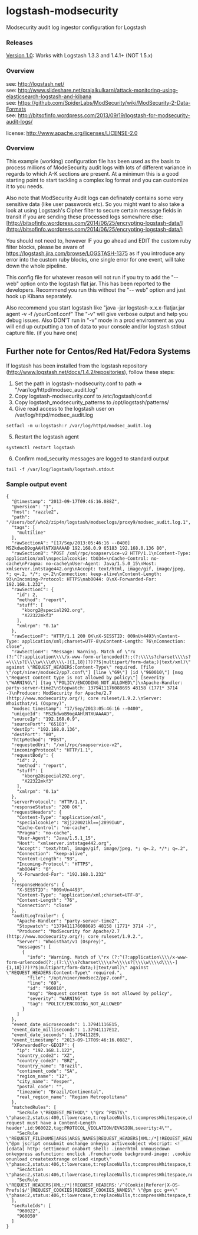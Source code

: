 logstash-modsecurity
====================

Modsecurity audit log ingestor configuration for Logstash

### Releases

[Version 1.0](https://github.com/bitsofinfo/logstash-modsecurity/releases/tag/1.0): Works with Logstash 1.3.3 and 1.4.1+ (NOT 1.5.x)

### Overview 

see: http://logstash.net/  
see: http://www.slideshare.net/prajalkulkarni/attack-monitoring-using-elasticsearch-logstash-and-kibana  
see: https://github.com/SpiderLabs/ModSecurity/wiki/ModSecurity-2-Data-Formats  
see: http://bitsofinfo.wordpress.com/2013/09/19/logstash-for-modsecurity-audit-logs/  

license: http://www.apache.org/licenses/LICENSE-2.0

### Overview

This example (working) configuration file has been used as the basis to process millions of ModeSecurity audit logs with lots of different variance in regards to which A-K sections are present. At a minimum this is a good starting point to start tackling a complex log format and you can customize it to you needs.

Also note that ModSecurity Audit logs can definately contains some very sensitive data (like user passwords etc). So you might want to also take a look at using Logstash's Cipher filter to secure certain message fields in transit if you are sending these processed logs somewhere else: [http://bitsofinfo.wordpress.com/2014/06/25/encrypting-logstash-data/](http://bitsofinfo.wordpress.com/2014/06/25/encrypting-logstash-data/)

You should not need to, however IF you go ahead and EDIT the custom ruby filter blocks, please be aware of https://logstash.jira.com/browse/LOGSTASH-1375 as if you introduce any error into the custom ruby blocks, one single error for one event, will take down the whole pipeline.

This config file for whatever reason will not run if you try to add the "-- web" option onto the logstash flat jar. This has been reported to the developers. Recommend you run this without the "-- web" option and just hook up Kibana separately.

Also recommend you start logstash like "java -jar logstash-x.x.x-flatjar.jar agent -v -f /yourConf.conf"  The "-v" will give verbose output and help you debug issues. Also DON'T run in "-v" mode in a prod environment as you will end up outputting a ton of data to your console and/or logstash stdout capture file. (if you have one)

Further note for Centos/Red Hat/Fedora Systems
----------------------------------------------

If logstash has been installed from the logstash repository (http://www.logstash.net/docs/1.4.2/repositories), follow these steps:

1. Set the path in logstash-modsecurity.conf to path => "/var/log/httpd/modsec_audit.log"
2. Copy logstash-modsecurity.conf to /etc/logstash/conf.d
3. Copy logstash_modsecurity_patterns to /opt/logstash/patterns/
4. Give read access to the logstash user on /var/log/httpd/modsec_audit.log

`setfacl -m u:logstash:r /var/log/httpd/modsec_audit.log`

5. Restart the logstash agent

`systemctl restart logstash`

6. Confirm mod_security messages are logged to standard output

`tail -f /var/log/logstash/logstash.stdout`


### Sample output event
```
{
  "@timestamp": "2013-09-17T09:46:16.088Z",
  "@version": "1",
  "host": "razzle2",
  "path": "/Users/bof/who2/zip4n/logstash/modseclogs/proxy9/modsec_audit.log.1",
  "tags": [
    "multiline"
  ],
  "rawSectionA": "[17/Sep/2013:05:46:16 --0400] MSZkdwoB9ogAAHlNTXUAAAAD 192.168.0.9 65183 192.168.0.136 80",
  "rawSectionB": "POST /xml/rpc/soapservice-v2 HTTP/1.1\nContent-Type: application/xml\nspecialcookie: tb034=\nCache-Control: no-cache\nPragma: no-cache\nUser-Agent: Java/1.5.0_15\nHost: xmlserver.intstage442.org\nAccept: text/html, image/gif, image/jpeg, *; q=.2, */*; q=.2\nConnection: keep-alive\nContent-Length: 93\nIncoming-Protocol: HTTPS\nab0044: 0\nX-Forwarded-For: 192.168.1.232",
  "rawSectionC": {
    "id": 2,
    "method": "report",
    "stuff": [
      "kborg2@special292.org",
      "X22322mkf3"
    ],
    "xmlrpm": "0.1a"
  },
  "rawSectionF": "HTTP/1.1 200 OK\nX-SESSTID: 009nUn4493\nContent-Type: application/xml;charset=UTF-8\nContent-Length: 76\nConnection: close",
  "rawSectionH": "Message: Warning. Match of \"rx (?:^(?:application\\\\/x-www-form-urlencoded(?:;(?:\\\\s?charset\\\\s?=\\\\s?[\\\\w\\\\d\\\\-]{1,18})?)??$|multipart/form-data;)|text/xml)\" against \"REQUEST_HEADERS:Content-Type\" required. [file \"/opt/niner/modsec2/pp7.conf\"] [line \"69\"] [id \"960010\"] [msg \"Request content type is not allowed by policy\"] [severity \"WARNING\"] [tag \"POLICY/ENCODING_NOT_ALLOWED\"]\nApache-Handler: party-server-time2\nStopwatch: 1379411176088695 48158 (1771* 3714 -)\nProducer: ModSecurity for Apache/2.7 (http://www.modsecurity.org/); core ruleset/1.9.2.\nServer: Whoisthat/v1 (Osprey)",
  "modsec_timestamp": "17/Sep/2013:05:46:16 --0400",
  "uniqueId": "MSZkdwoB9ogAAHlNTXUAAAAD",
  "sourceIp": "192.168.0.9",
  "sourcePort": "65183",
  "destIp": "192.168.0.136",
  "destPort": "80",
  "httpMethod": "POST",
  "requestedUri": "/xml/rpc/soapservice-v2",
  "incomingProtocol": "HTTP/1.1",
  "requestBody": {
    "id": 2,
    "method": "report",
    "stuff": [
      "kborg2@special292.org",
      "X22322mkf3"
    ],
    "xmlrpm": "0.1a"
  },
  "serverProtocol": "HTTP/1.1",
  "responseStatus": "200 OK",
  "requestHeaders": {
    "Content-Type": "application/xml",
    "specialcookie": "8jj220021kl==j2899IuU",
    "Cache-Control": "no-cache",
    "Pragma": "no-cache",
    "User-Agent": "Java/1.5.1_15",
    "Host": "xmlserver.intstage442.org",
    "Accept": "text/html, image/gif, image/jpeg, *; q=.2, */*; q=.2",
    "Connection": "keep-alive",
    "Content-Length": "93",
    "Incoming-Protocol": "HTTPS",
    "ab0044": "0",
    "X-Forwarded-For": "192.168.1.232"
  },
  "responseHeaders": {
    "X-SESSTID": "009nUn4493",
    "Content-Type": "application/xml;charset=UTF-8",
    "Content-Length": "76",
    "Connection": "close"
  },
  "auditLogTrailer": {
    "Apache-Handler": "party-server-time2",
    "Stopwatch": "1379411176088695 48158 (1771* 3714 -)",
    "Producer": "ModSecurity for Apache/2.7 (http://www.modsecurity.org/); core ruleset/1.9.2.",
    "Server": "Whoisthat/v1 (Osprey)",
    "messages": [
      {
        "info": "Warning. Match of \"rx (?:^(?:application\\\\/x-www-form-urlencoded(?:;(?:\\\\s?charset\\\\s?=\\\\s?[\\\\w\\\\d\\\\-]{1,18})?)??$|multipart/form-data;)|text/xml)\" against \"REQUEST_HEADERS:Content-Type\" required.",
        "file": "/opt/niner/modsec2/pp7.conf",
        "line": "69",
        "id": "960010",
        "msg": "Request content type is not allowed by policy",
        "severity": "WARNING",
        "tag": "POLICY/ENCODING_NOT_ALLOWED"
      }
    ]
  },
  "event_date_microseconds": 1.37941116E15,
  "event_date_milliseconds": 1.37941117E12,
  "event_date_seconds": 1.3794112E9,
  "event_timestamp": "2013-09-17T09:46:16.088Z",
  "XForwardedFor-GEOIP": {
    "ip": "192.168.1.122",
    "country_code2": "XZ",
    "country_code3": "BRZ",
    "country_name": "Brazil",
    "continent_code": "SA",
    "region_name": "12",
    "city_name": "Vesper",
    "postal_code": "",
    "timezone": "Brazil/Continental",
    "real_region_name": "Region Metropolitana"
  },
  "matchedRules": [
    "SecRule \"REQUEST_METHOD\" \"@rx ^POST$\" \"phase:2,status:400,t:lowercase,t:replaceNulls,t:compressWhitespace,chain,t:none,deny,log,auditlog,msg:'POST request must have a Content-Length header',id:960022,tag:PROTOCOL_VIOLATION/EVASION,severity:4\"",
    "SecRule \"REQUEST_FILENAME|ARGS|ARGS_NAMES|REQUEST_HEADERS|XML:/*|!REQUEST_HEADERS:Referer\" \"@pm jscript onsubmit onchange onkeyup activexobject vbscript: <![cdata[ http: settimeout onabort shell: .innerhtml onmousedown onkeypress asfunction: onclick .fromcharcode background-image: .cookie onunload createtextrange onload <input\" \"phase:2,status:406,t:lowercase,t:replaceNulls,t:compressWhitespace,t:none,t:urlDecodeUni,t:htmlEntityDecode,t:compressWhiteSpace,t:lowercase,nolog,skip:1\"",
    "SecAction \"phase:2,status:406,t:lowercase,t:replaceNulls,t:compressWhitespace,nolog,skipAfter:950003\"",
    "SecRule \"REQUEST_HEADERS|XML:/*|!REQUEST_HEADERS:'/^(Cookie|Referer|X-OS-Prefs)$/'|REQUEST_COOKIES|REQUEST_COOKIES_NAMES\" \"@pm gcc g++\" \"phase:2,status:406,t:lowercase,t:replaceNulls,t:compressWhitespace,t:none,t:urlDecodeUni,t:htmlEntityDecode,t:lowercase,nolog,skip:1\""
  ],
  "secRuleIds": [
    "960022",
    "960050"
  ]
}
```

